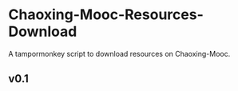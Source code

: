 # Chaoxing-Mooc-Resources-Download
A tampormonkey script to download resources on Chaoxing-Mooc.
## v0.1
